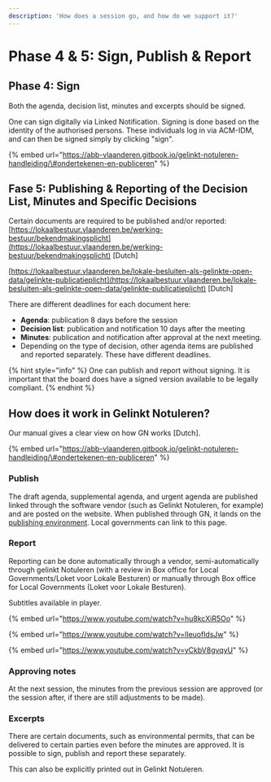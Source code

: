 ```yaml
---
description: 'How does a session go, and how do we support it?'
---
```


# Phase 4 & 5: Sign, Publish & Report

## Phase 4: Sign

Both the agenda, decision list, minutes and excerpts should be signed.

One can sign digitally via Linked Notification. Signing is done based on the identity of the authorised persons. These individuals log in via ACM-IDM, and can then be signed simply by clicking "sign".

{% embed url="https://abb-vlaanderen.gitbook.io/gelinkt-notuleren-handleiding/\#ondertekenen-en-publiceren" %}

## Fase 5: Publishing & Reporting of the Decision List, Minutes and Specific Decisions

Certain documents are required to be published and/or reported: [https://lokaalbestuur.vlaanderen.be/werking-bestuur/bekendmakingsplicht](https://lokaalbestuur.vlaanderen.be/werking-bestuur/bekendmakingsplicht) \[Dutch\]

[https://lokaalbestuur.vlaanderen.be/lokale-besluiten-als-gelinkte-open-data/gelinkte-publicatieplicht](https://lokaalbestuur.vlaanderen.be/lokale-besluiten-als-gelinkte-open-data/gelinkte-publicatieplicht) \[Dutch\]

There are different deadlines for each document here:

* **Agenda**: publication 8 days before the session
* **Decision list**: publication and notification 10 days after the meeting
* **Minutes**: publication and notification after approval at the next meeting.
* Depending on the type of decision, other agenda items are published and reported separately. These have different deadlines.

{% hint style="info" %}
One can publish and report without signing. It is important that the board does have a signed version available to be legally compliant.
{% endhint %}

## How does it work in Gelinkt Notuleren?

Our manual gives a clear view on how GN works \[Dutch\].

{% embed url="https://abb-vlaanderen.gitbook.io/gelinkt-notuleren-handleiding/\#ondertekenen-en-publiceren" %}

### Publish

The draft agenda, supplemental agenda, and urgent agenda are published linked through the software vendor \(such as Gelinkt Notuleren, for example\) and are posted on the website. When published through GN, it lands on the [publishing environment](http://publicatie.gelinkt-notuleren.vlaanderen.be/). Local governments can link to this page.

### Report

Reporting can be done automatically through a vendor, semi-automatically through gelinkt Notuleren \(with a review in Box office for Local Governments/Loket voor Lokale Besturen\) or manually through Box office for Local Governments \(Loket voor Lokale Besturen\).

Subtitles available in player.

{% embed url="https://www.youtube.com/watch?v=hu8kcXiR5Oo" %}

{% embed url="https://www.youtube.com/watch?v=lIeuofldsJw" %}

{% embed url="https://www.youtube.com/watch?v=yCkbV8gvqyU" %}

### Approving notes

At the next session, the minutes from the previous session are approved \(or the session after, if there are still adjustments to be made\).

### Excerpts

There are certain documents, such as environmental permits, that can be delivered to certain parties even before the minutes are approved. It is possible to sign, publish and report these separately.

This can also be explicitly printed out in Gelinkt Notuleren.

